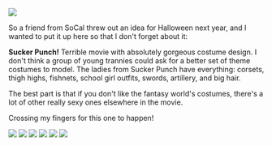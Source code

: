 <p class="figure figure_center"><a href="https://d2r0xx1rijk0u.cloudfront.net/sucker-punched/suckerpunch-promo-all.jpg"><img src="https://d2r0xx1rijk0u.cloudfront.net/sucker-punched/suckerpunch-promo-all_small.jpg" /></a></p>

So a friend from SoCal threw out an idea for Halloween next year, and I wanted to put it up here so that I don't forget about it:

**Sucker Punch!** Terrible movie with absolutely gorgeous costume design. I don't think a group of young trannies could ask for a better set of theme costumes to model. The ladies from Sucker Punch have everything: corsets, thigh highs, fishnets, school girl outfits, swords, artillery, and big hair.

The best part is that if you don't like the fantasy world's costumes, there's a lot of other really sexy ones elsewhere in the movie.

Crossing my fingers for this one to happen!

<p class="figure figure_center">
  <a href="https://d2r0xx1rijk0u.cloudfront.net/sucker-punched/suckerpunch-promo-amber.jpg"><img src="https://d2r0xx1rijk0u.cloudfront.net/sucker-punched/suckerpunch-promo-amber_small.jpg" /></a>
  <a href="https://d2r0xx1rijk0u.cloudfront.net/sucker-punched/suckerpunch-promo-babydoll.jpg"><img src="https://d2r0xx1rijk0u.cloudfront.net/sucker-punched/suckerpunch-promo-babydoll_small.jpg" /></a>
  <a href="https://d2r0xx1rijk0u.cloudfront.net/sucker-punched/suckerpunch-promo-blondie.jpg"><img src="https://d2r0xx1rijk0u.cloudfront.net/sucker-punched/suckerpunch-promo-blondie_small.jpg" /></a>
  <a href="https://d2r0xx1rijk0u.cloudfront.net/sucker-punched/suckerpunch-promo-madamgorski.jpg"><img src="https://d2r0xx1rijk0u.cloudfront.net/sucker-punched/suckerpunch-promo-madamgorski_small.jpg" /></a>
  <a href="https://d2r0xx1rijk0u.cloudfront.net/sucker-punched/suckerpunch-promo-rocket.jpg"><img src="https://d2r0xx1rijk0u.cloudfront.net/sucker-punched/suckerpunch-promo-rocket_small.jpg" /></a>
  <a href="https://d2r0xx1rijk0u.cloudfront.net/sucker-punched/suckerpunch-promo-sweetpea.jpg"><img src="https://d2r0xx1rijk0u.cloudfront.net/sucker-punched/suckerpunch-promo-sweetpea_small.jpg" /></a>
</p>
